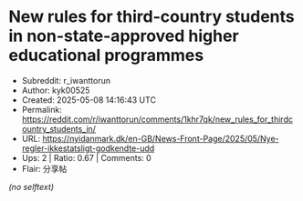 # New rules for third-country students in non-state-approved higher educational programmes

- Subreddit: r_iwanttorun
- Author: kyk00525
- Created: 2025-05-08 14:16:43 UTC
- Permalink: https://reddit.com/r/iwanttorun/comments/1khr7qk/new_rules_for_thirdcountry_students_in/
- URL: https://nyidanmark.dk/en-GB/News-Front-Page/2025/05/Nye-regler-ikkestatsligt-godkendte-udd
- Ups: 2 | Ratio: 0.67 | Comments: 0
- Flair: 分享帖

_(no selftext)_
